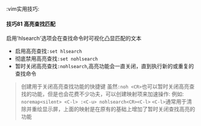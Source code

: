 :vim实用技巧:

#### 技巧81 高亮查找匹配

启用'hlsearch'选项会在查找命令时可视化凸显匹配的文本

- 启用高亮查找`:set hlsearch`
- 彻底禁用高亮查找`:set nohlsearch`
- 暂时关闭高亮查找`:nohlsearch`,高亮功能会一直关闭，直到执行新的或重复的查找命令

> 创建用于关闭高亮查找功能的快捷键
> 虽然`:noh <CR>`也可以暂时关闭高亮查找的功能，但是也会花费不少功夫，可以创建映射项来加速操作:
> 例如:
> `noremap<silent> <C-l> :<C-u> nohlsearch<CR><C-l>`
> `<C-l>`通常用于清除并重绘显示屏，上面的映射是在原有的基础上增加了暂时关闭查找高亮的功能


